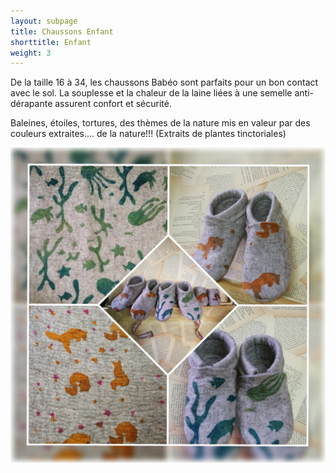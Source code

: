 ```yaml
---
layout: subpage
title: Chaussons Enfant
shorttitle: Enfant
weight: 3
---
```


De la taille 16 à 34, les chaussons Babéo sont parfaits pour un bon contact avec le sol. La souplesse et la chaleur de la laine liées à une semelle anti-dérapante assurent confort et sécurité.

Baleines, étoiles, tortures, des thèmes de la nature mis en valeur par des couleurs extraites.... de la nature!!!
(Extraits de plantes tinctoriales)

<div class="centered"><img src="enfant-collage.jpg" alt="chaussons enfant"></div> 